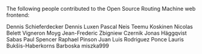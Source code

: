 The following people contributed to the Open Source Routing Machine web frontend:

Dennis Schieferdecker 
Dennis Luxen
Pascal Neis
Teemu Koskinen
Nicolas Belett Vigneron
Moyg
Jean-Frederic
Zbigniew Czernik
Jonas Häggqvist
Sabas
Paul Spencer
Raphael Pinson
Juan Luis Rodriguez Ponce
Lauris Bukšis-Haberkorns
Barboska
miszka999